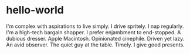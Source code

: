 # hello-world
I'm complex with aspirations to live simply. I drive spritely. I nap regularly. I'm a high-tech bargain shopper. I prefer enjambment to end-stopped. A dubious dresser. Apple Macintosh. Opinionated cinephile. Driven yet lazy. An avid observer. The quiet guy at the table. Timely. I give good presents.
